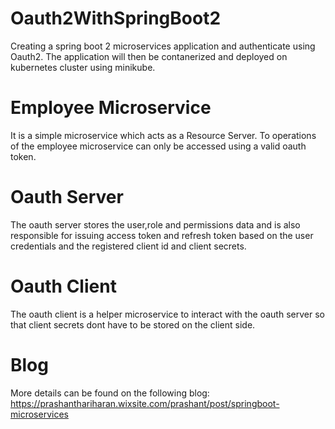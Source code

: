 # Oauth2WithSpringBoot2
Creating a spring boot 2 microservices application and authenticate using Oauth2.
The application will then be contanerized and deployed on kubernetes cluster using minikube.


# Employee Microservice
It is a simple microservice which acts as a Resource Server. To operations of the employee microservice can only be accessed using a valid oauth token.

# Oauth Server
The oauth server stores the user,role and permissions data and is also responsible for issuing access token and refresh token based on the user credentials and the registered client id and client secrets.

# Oauth Client
The oauth client is a helper microservice to interact with the oauth server so that client secrets dont have to be stored on the client side. 

# Blog
More details can be found on the following blog:
https://prashanthariharan.wixsite.com/prashant/post/springboot-microservices
